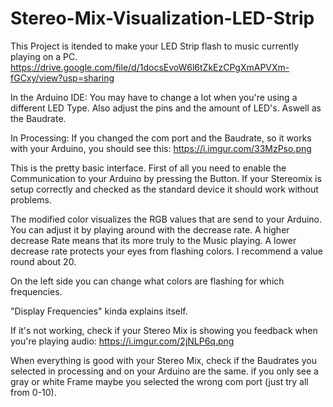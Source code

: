 # Stereo-Mix-Visualization-LED-Strip

This Project is itended to make your LED Strip flash to music currently playing on a PC.
https://drive.google.com/file/d/1docsEvoW6l6tZkEzCPgXmAPVXm-fGCxy/view?usp=sharing

In the Arduino IDE:
You may have to change a lot when you're using a different LED Type.
Also adjust the pins and the amount of LED's. Aswell as the Baudrate.

In Processing:
If you changed the com port and the Baudrate, so it works with your Arduino, you should see this:
https://i.imgur.com/33MzPso.png

This is the pretty basic interface. First of all you need to enable the Communication to your Arduino by pressing the Button.
If your Stereomix is setup correctly and checked as the standard device it should work without problems.

The modified color visualizes the RGB values that are send to your Arduino. You can adjust it by playing around with the decrease rate. A higher decrease Rate means that its more truly to the Music playing. A lower decrease rate protects your eyes from flashing colors.
I recommend a value round about 20.

On the left side you can change what colors are flashing for which frequencies.

"Display Frequencies" kinda explains itself.



If it's not working, check if your Stereo Mix is showing you feedback when you're playing audio:
https://i.imgur.com/2jNLP6q.png

When everything is good with your Stereo Mix, check if the Baudrates you selected in processing and on your Arduino are the same.
if you only see a gray or white Frame maybe you selected the wrong com port (just try all from 0-10).
